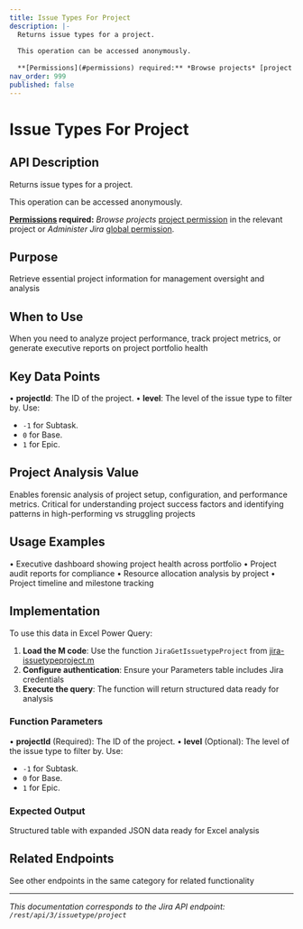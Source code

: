 ```yaml
---
title: Issue Types For Project
description: |-
  Returns issue types for a project.
  
  This operation can be accessed anonymously.
  
  **[Permissions](#permissions) required:** *Browse projects* [project permission](https://confluence.atlassian.com/x/yodKLg) in the relevant project or *Administer Jira* [global permission](https://confluence.atlassian.com/x/x4dKLg).
nav_order: 999
published: false
---
```


# Issue Types For Project

## API Description
Returns issue types for a project.

This operation can be accessed anonymously.

**[Permissions](#permissions) required:** *Browse projects* [project permission](https://confluence.atlassian.com/x/yodKLg) in the relevant project or *Administer Jira* [global permission](https://confluence.atlassian.com/x/x4dKLg).

## Purpose
Retrieve essential project information for management oversight and analysis

## When to Use
When you need to analyze project performance, track project metrics, or generate executive reports on project portfolio health

## Key Data Points
• **projectId**: The ID of the project.
• **level**: The level of the issue type to filter by. Use:

 *  `-1` for Subtask.
 *  `0` for Base.
 *  `1` for Epic.

## Project Analysis Value
Enables forensic analysis of project setup, configuration, and performance metrics. Critical for understanding project success factors and identifying patterns in high-performing vs struggling projects

## Usage Examples
• Executive dashboard showing project health across portfolio
• Project audit reports for compliance
• Resource allocation analysis by project
• Project timeline and milestone tracking

## Implementation
To use this data in Excel Power Query:

1. **Load the M code**: Use the function `JiraGetIssuetypeProject` from [jira-issuetypeproject.m](../assets/jira-issuetypeproject.m)
2. **Configure authentication**: Ensure your Parameters table includes Jira credentials
3. **Execute the query**: The function will return structured data ready for analysis

### Function Parameters
• **projectId** (Required): The ID of the project.
• **level** (Optional): The level of the issue type to filter by. Use:

 *  `-1` for Subtask.
 *  `0` for Base.
 *  `1` for Epic.

### Expected Output
Structured table with expanded JSON data ready for Excel analysis

## Related Endpoints
See other endpoints in the same category for related functionality

---
*This documentation corresponds to the Jira API endpoint: `/rest/api/3/issuetype/project`*
